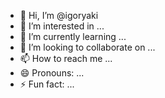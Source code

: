 - 👋 Hi, I’m @igoryaki
- 👀 I’m interested in ...
- 🌱 I’m currently learning ...
- 💞️ I’m looking to collaborate on ...
- 📫 How to reach me ...
- 😄 Pronouns: ...
- ⚡ Fun fact: ...

<!---
igoryaki/igoryaki is a ✨ special ✨ repository because its `README.md` (this file) appears on your GitHub profile.
You can click the Preview link to take a look at your changes.
--->
